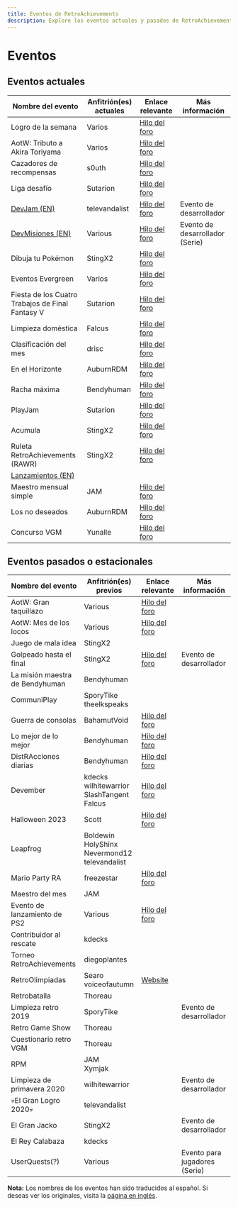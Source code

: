 ```yaml
---
title: Eventos de RetroAchievements
description: Explore los eventos actuales y pasados de RetroAchievements, desde desafíos en curso hasta competiciones estacionales. Esta página proporciona enlaces y detalles tanto para eventos activos como anteriores, ofreciendo una visión general de las actividades de la comunidad.
---
```


# Eventos

## Eventos actuales

| Nombre del evento                                  | Anfitrión(es) actuales | Enlace relevante                                                     | Más información                 |
|----------------------------------------------------| ---------------------- | -------------------------------------------------------------------- | ------------------------------- |
| Logro de la semana                                 | Varios                 | [Hilo del foro](https://retroachievements.org/viewtopic.php?t=24926) |                                 |
| AotW: Tributo a Akira Toriyama                     | Varios                 | [Hilo del foro](https://retroachievements.org/viewtopic.php?t=26722) |                                 |
| Cazadores de recompensas                           | s0uth                  | [Hilo del foro](https://retroachievements.org/viewtopic.php?t=26501) |                                 |
| Liga desafío                                       | Sutarion               | [Hilo del foro](https://retroachievements.org/viewtopic.php?t=24927) |                                 |
| [DevJam (EN)](/developer-docs/devjam.html)             | televandalist          | [Hilo del foro](https://retroachievements.org/viewtopic.php?t=22368) | Evento de desarrollador         |
| [DevMisiones (EN)](/developer-docs/devquests.html) | Various                | [Hilo del foro](https://retroachievements.org/viewtopic.php?t=13060) | Evento de desarrollador (Serie) |
| Dibuja tu Pokémon                                  | StingX2                | [Hilo del foro](https://retroachievements.org/viewtopic.php?t=21011) |                                 |
| Eventos Evergreen                                  | Varios                 | [Hilo del foro](https://retroachievements.org/viewtopic.php?t=25332) |                                 |
| Fiesta de los Cuatro Trabajos de Final Fantasy V   | Sutarion               | [Hilo del foro](https://retroachievements.org/viewtopic.php?t=26862) |                                 |
| Limpieza doméstica                                 | Falcus                 | [Hilo del foro](https://retroachievements.org/viewtopic.php?t=21939) |                                 |
| Clasificación del mes                              | drisc                  | [Hilo del foro](https://retroachievements.org/viewtopic.php?t=19693) |                                 |
| En el Horizonte                                    | AuburnRDM              | [Hilo del foro](https://retroachievements.org/viewtopic.php?t=25374) |                                 |
| Racha máxima                                       | Bendyhuman             | [Hilo del foro](https://retroachievements.org/viewtopic.php?t=12108) |                                 |
| PlayJam                                            | Sutarion               | [Hilo del foro](https://retroachievements.org/viewtopic.php?t=26319) |                                 |
| Acumula                                            | StingX2                | [Hilo del foro](https://retroachievements.org/viewtopic.php?t=24535) |                                 |
| Ruleta RetroAchievements (RAWR)                    | StingX2                | [Hilo del foro](https://retroachievements.org/viewtopic.php?t=25399) |                                 |
| [Lanzamientos (EN)](/developer-docs/rollouts.html) |                        |                                                                      |                                 |
| Maestro mensual simple                             | JAM                    | [Hilo del foro](https://retroachievements.org/viewtopic.php?t=25995) |                                 |
| Los no deseados                                    | AuburnRDM              | [Hilo del foro](https://retroachievements.org/viewtopic.php?t=14787) |                                 |
| Concurso VGM                                       | Yunalle                | [Hilo del foro](https://retroachievements.org/viewtopic.php?t=26700) |                                 |

## Eventos pasados o estacionales

| Nombre del evento               | Anfitrión(es) previos                                 | Enlace relevante                                                   | Más información               |
| ------------------------------- | ----------------------------------------------------- | ------------------------------------------------------------------ | ----------------------------- |
| AotW: Gran taquillazo           | Various                                               | [Hilo del foro](https://retroachievements.org/viewtopic.php?t=22847) |                               |
| AotW: Mes de los locos          | Various                                               | [Hilo del foro](https://retroachievements.org/viewtopic.php?t=21062) |                               |
| Juego de mala idea              | StingX2                                               |                                                                    |                               |
| Golpeado hasta el final         | StingX2                                               | [Hilo del foro](https://retroachievements.org/viewtopic.php?t=23062) | Evento de desarrollador       |
| La misión maestra de Bendyhuman | Bendyhuman                                            |                                                                    |                               |
| CommuniPlay                     | SporyTike<br>theelkspeaks                             |                                                                    |                               |
| Guerra de consolas              | BahamutVoid                                           | [Hilo del foro](https://retroachievements.org/viewtopic.php?t=20706) |                               |
| Lo mejor de lo mejor            | Bendyhuman                                            | [Hilo del foro](https://retroachievements.org/viewtopic.php?t=20940) |                               |
| DistRAcciones diarias           | Bendyhuman                                            | [Hilo del foro](https://retroachievements.org/viewtopic.php?t=19253) |                               |
| Devember                        | kdecks<br>wilhitewarrior<br>SlashTangent<br>Falcus    | [Hilo del foro](https://retroachievements.org/viewtopic.php?t=24475) |                               |
| Halloween 2023                  | Scott                                                 | [Hilo del foro](https://retroachievements.org/viewtopic.php?t=24016) |                               |
| Leapfrog                        | Boldewin<br>HolyShinx<br>Nevermond12<br>televandalist |                                                                    |                               |
| Mario Party RA                  | freezestar                                            | [Hilo del foro](https://retroachievements.org/viewtopic.php?t=22460) |                               |
| Maestro del mes                 | JAM                                                   |                                                                    |                               |
| Evento de lanzamiento de PS2    | Various                                               | [Hilo del foro](https://retroachievements.org/viewtopic.php?t=18243) |                               |
| Contribuidor al rescate         | kdecks                                                |                                                                    |                               |
| Torneo RetroAchievements        | diegoplantes                                          |                                                                    |                               |
| RetroOlimpiadas                 | Searo<br>voiceofautumn                                | [Website](https://retroolympics.com/)                              |                               |
| Retrobatalla                    | Thoreau                                               |                                                                    |                               |
| Limpieza retro 2019             | SporyTike                                             |                                                                    | Evento de desarrollador       |
| Retro Game Show                 | Thoreau                                               |                                                                    |                               |
| Cuestionario retro VGM          | Thoreau                                               |                                                                    |                               |
| RPM                             | JAM<br>Xymjak                                         |                                                                    |                               |
| Limpieza de primavera 2020      | wilhitewarrior                                        |                                                                    | Evento de desarrollador       |
| 💀El Gran Logro 2020💀          | televandalist                                         |                                                                    |                               |
| El Gran Jacko                   | StingX2                                               |                                                                    | Evento de desarrollador       |
| El Rey Calabaza                 | kdecks                                                |                                                                    |                               |
| UserQuests(?)                   | Various                                               |                                                                    | Evento para jugadores (Serie) |

**Nota:** Los nombres de los eventos han sido traducidos al español. Si deseas ver los originales, visita la [página en inglés](/general/events).
